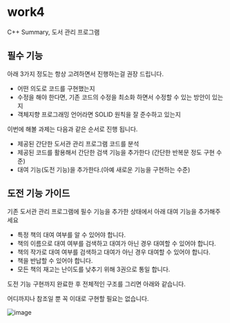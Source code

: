 # work4
C++ Summary, 도서 관리 프로그램

## 필수 기능
아래 3가지 정도는 항상 고려하면서 진행하는걸 권장 드립니다.

- 어떤 의도로 코드를 구현했는지
- 수정을 해야 한다면, 기존 코드의 수정을 최소화 하면서 수정할 수 있는 방안이 있는지
- 객체지향 프로그래밍 언어라면 SOLID 원칙을 잘 준수하고 있는지

이번에 해볼 과제는 다음과 같은 순서로 진행 됩니다.

- 제공된 간단한 도서관 관리 프로그램 코드를 분석
- 제공된 코드를 활용해서 간단한 검색 기능을 추가한다 (간단한 반복문 정도 구현 수준)
- 대여 기능(도전 기능)을 추가한다.(아예 새로운 기능을 구현하는 수준)

##  도전 기능 가이드
기존 도서관 관리 프로그램에 필수 기능을 추가한 상태에서 아래 대여 기능을 추가해주세요

- 특정 책의 대여 여부를 알 수 있어야 합니다.
- 책의 이름으로 대여 여부를 검색하고 대여가 아닌 경우 대여할 수 있어야 합니다.
- 책의 작가로 대여 여부를 검색하고 대여가 아닌 경우 대여할 수 있어야 합니다.
- 책을 반납할 수 있어야 합니다.
- 모든 책의 재고는 난이도를 낮추기 위해 3권으로 통일 합니다.

도전 기능 구현까지 완료한 후 전체적인 구조를 그리면 아래와 같습니다.

어디까지나 참조일 뿐 꼭 이대로 구현할 필요는 없습니다.

![image](https://github.com/user-attachments/assets/15510c16-74e7-4c88-bc1c-ebf65b385319)
